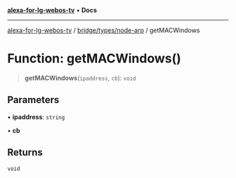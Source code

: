 [**alexa-for-lg-webos-tv**](../../../../README.md) • **Docs**

***

[alexa-for-lg-webos-tv](../../../../modules.md) / [bridge/types/node-arp](../README.md) / getMACWindows

# Function: getMACWindows()

> **getMACWindows**(`ipaddress`, `cb`): `void`

## Parameters

• **ipaddress**: `string`

• **cb**

## Returns

`void`
